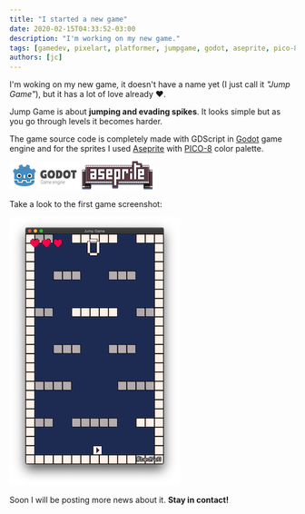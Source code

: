 ```yaml
---
title: "I started a new game"
date: 2020-02-15T04:33:52-03:00
description: "I'm working on my new game."
tags: [gamedev, pixelart, platformer, jumpgame, godot, aseprite, pico-8]
authors: [jc]
---
```


I'm woking on my new game, it doesn't have a name yet (I just call it *"Jump Game"*), but it has a lot of love already &hearts;.

Jump Game is about **jumping and evading spikes**. It looks simple but as you go through levels it becomes harder.

The game source code is completely made with GDScript in [Godot](https://godotengine.org) game engine and for the sprites I used [Aseprite](https://aseprite.org/) with [PICO-8](https://lospec.com/palette-list/pico-8) color palette.

[![Godot](godot.png)](https://godotengine.org) [![Aseprite](aseprite.png)](https://aseprite.org)

Take a look to the first game screenshot:

![Game screenshot](screenshot.png)

Soon I will be posting more news about it. **Stay in contact!**
